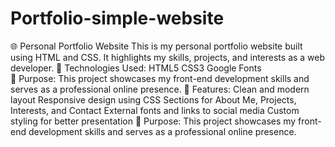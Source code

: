 # Portfolio-simple-website
🌐 Personal Portfolio Website This is my personal portfolio website built using HTML and CSS. It highlights my skills, projects, and interests as a web developer.
🔧 Technologies Used: HTML5  CSS3  Google Fonts  
📌 Purpose: This project showcases my front-end development skills and serves as a professional online presence.
🔹 Features:
Clean and modern layout
Responsive design using CSS
Sections for About Me, Projects, Interests, and Contact
External fonts and links to social media
Custom styling for better presentation
📌 Purpose:
This project showcases my front-end development skills and serves as a professional online presence.
